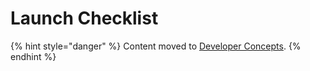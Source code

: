 # Launch Checklist

{% hint style="danger" %}
Content moved to [Developer Concepts](https://www.moltin.com/developer/concepts/getting-started-with-moltin).
{% endhint %}



